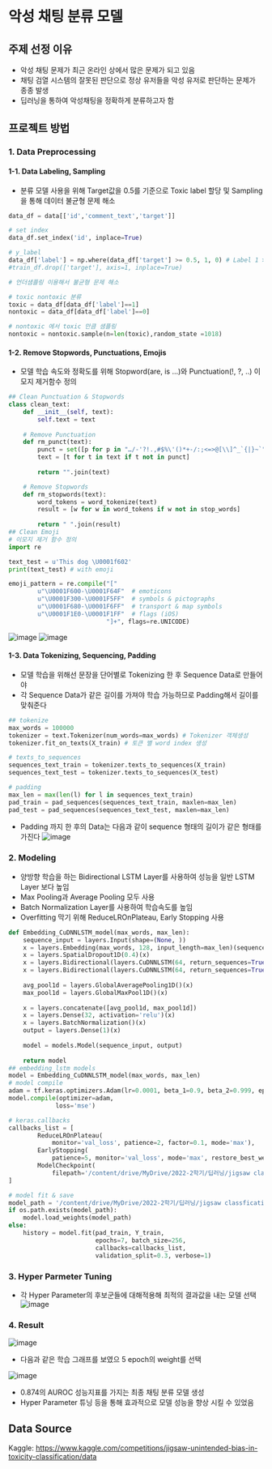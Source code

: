 # 악성 채팅 분류 모델

## 주제 선정 이유
- 악성 채팅 문제가 최근 온라인 상에서 많은 문제가 되고 있음
- 채팅 검열 시스템의 잘못된 판단으로 정상 유저들을 악성 유저로 판단하는 문제가 종종 발생
- 딥러닝을 통하여 악성채팅을 정확하게 분류하고자 함


## 프로젝트 방법
### 1. Data Preprocessing
#### 1-1. Data Labeling, Sampling
- 분류 모델 사용을 위해 Target값을 0.5를 기준으로 Toxic label 할당 및 Sampling을 통해 데이터 불균형 문제 해소
```python
data_df = data[['id','comment_text','target']]

# set index
data_df.set_index('id', inplace=True)

# y_label
data_df['label'] = np.where(data_df['target'] >= 0.5, 1, 0) # Label 1 >= 0.5 / Label 0 < 0.5
#train_df.drop(['target'], axis=1, inplace=True)
```
```python
# 언더샘플링 이용해서 불균형 문제 해소

# toxic nontoxic 분류
toxic = data_df[data_df['label']==1]
nontoxic = data_df[data_df['label']==0]

# nontoxic 에서 toxic 만큼 샘플링
nontoxic = nontoxic.sample(n=len(toxic),random_state =1018)
```
#### 1-2. Remove Stopwords, Punctuations, Emojis
- 모델 학습 속도와 정확도를 위해 Stopword(are, is ...)와 Punctuation(!, ?, ..) 이모지 제거함수 정의
```python
## Clean Punctuation & Stopwords
class clean_text:
	def __init__(self, text):
		self.text = text
	
	# Remove Punctuation
	def rm_punct(text):
		punct = set([p for p in "…/-'?!.,#$%\'()*+-/:;<=>@[\\]^_`{|}~`" + '""“”’' + '∞θ÷α•à−β∅³π‘₹´°£€\×™√²—–&'])
		text = [t for t in text if t not in punct]
			
		return "".join(text)

	# Remove Stopwords
	def rm_stopwords(text):
		word_tokens = word_tokenize(text)   
		result = [w for w in word_tokens if w not in stop_words]
				
		return " ".join(result)
## Clean Emoji
# 이모지 제거 함수 정의
import re

text_test = u'This dog \U0001f602'
print(text_test) # with emoji

emoji_pattern = re.compile("["
        u"\U0001F600-\U0001F64F"  # emoticons
        u"\U0001F300-\U0001F5FF"  # symbols & pictographs
        u"\U0001F680-\U0001F6FF"  # transport & map symbols
        u"\U0001F1E0-\U0001F1FF"  # flags (iOS)
                           "]+", flags=re.UNICODE)
```
![image](https://github.com/ShinWooHyeon/Unintended_Bias_in_Toxicity_Classification/assets/118239192/340dc481-e1ca-4317-bec0-ee7f023063d6)
![image](https://github.com/ShinWooHyeon/Unintended_Bias_in_Toxicity_Classification/assets/118239192/705df1d5-62e0-495d-947f-d30b05ec4b84)

#### 1-3. Data Tokenizing, Sequencing, Padding
- 모델 학습을 위해선 문장을 단어별로 Tokenizing 한 후 Sequence Data로 만들어야 
- 각 Sequence Data가 같은 길이를 가져야 학습 가능하므로 Padding해서 길이를 맞춰준다
```python
## tokenize
max_words = 100000
tokenizer = text.Tokenizer(num_words=max_words) # Tokenizer 객체생성
tokenizer.fit_on_texts(X_train)	# 토큰 별 word index 생성

# texts_to_sequences
sequences_text_train = tokenizer.texts_to_sequences(X_train)
sequences_text_test = tokenizer.texts_to_sequences(X_test)

# padding
max_len = max(len(l) for l in sequences_text_train)
pad_train = pad_sequences(sequences_text_train, maxlen=max_len)
pad_test = pad_sequences(sequences_text_test, maxlen=max_len)
```
- Padding 까지 한 후의 Data는 다음과 같이 sequence 형태의 길이가 같은 형태를 가진다
![image](https://github.com/ShinWooHyeon/Unintended_Bias_in_Toxicity_Classification/assets/118239192/23b655a3-53e8-4d36-bf9c-502fd8a39442)

### 2. Modeling
- 양방향 학습을 하는 Bidirectional LSTM Layer를 사용하여 성능을 일반 LSTM Layer 보다 높임
- Max Pooling과 Average Pooling 모두 사용
- Batch Normalization Layer를 사용하여 학습속도를 높임
- Overfitting 막기 위해 ReduceLROnPlateau, Early Stopping 사용
```python
def Embedding_CuDNNLSTM_model(max_words, max_len):
	sequence_input = layers.Input(shape=(None, ))
	x = layers.Embedding(max_words, 128, input_length=max_len)(sequence_input)
	x = layers.SpatialDropout1D(0.4)(x)
	x = layers.Bidirectional(layers.CuDNNLSTM(64, return_sequences=True))(x)
	x = layers.Bidirectional(layers.CuDNNLSTM(64, return_sequences=True))(x)
	
	avg_pool1d = layers.GlobalAveragePooling1D()(x)
	max_pool1d = layers.GlobalMaxPool1D()(x)
	
	x = layers.concatenate([avg_pool1d, max_pool1d])
	x = layers.Dense(32, activation='relu')(x)
	x = layers.BatchNormalization()(x)
	output = layers.Dense(1)(x)
	
	model = models.Model(sequence_input, output)
	
	return model
## embedding_lstm models 
model = Embedding_CuDNNLSTM_model(max_words, max_len)
# model compile
adam = tf.keras.optimizers.Adam(lr=0.0001, beta_1=0.9, beta_2=0.999, epsilon=None, decay=0.0, amsgrad=False)
model.compile(optimizer=adam,
			 loss='mse')
```
```python
# keras.callbacks
callbacks_list = [
		ReduceLROnPlateau(
			monitor='val_loss', patience=2, factor=0.1, mode='max'),	# val_loss가 patience동안 향상되지 않으면 학습률을 0.1만큼 감소 (new_lr = lr * factor)
		EarlyStopping(
			patience=5, monitor='val_loss', mode='max', restore_best_weights=True),
		ModelCheckpoint(
			filepath='/content/drive/MyDrive/2022-2학기/딥러닝/jigsaw classfication/best_embedding_lstm_model_ver1.h5', monitor='val_loss', mode='max', save_best_only=True)
]

# model fit & save
model_path = '/content/drive/MyDrive/2022-2학기/딥러닝/jigsaw classfication/best_embedding_lstm_model_ver1.h5'
if os.path.exists(model_path):
	model.load_weights(model_path)
else:
	history = model.fit(pad_train, Y_train,
						epochs=7, batch_size=256,
						callbacks=callbacks_list, 
						validation_split=0.3, verbose=1)
```

### 3. Hyper Parmeter Tuning
- 각 Hyper Parameter의 후보군들에 대해적용해 최적의 결과값을 내는 모델 선택
![image](https://github.com/ShinWooHyeon/Unintended_Bias_in_Toxicity_Classification/assets/118239192/9a1d8b03-eb6f-4b6e-8888-6effae76d689)

### 4. Result
![image](https://github.com/ShinWooHyeon/Unintended_Bias_in_Toxicity_Classification/assets/118239192/a07d9592-446d-4a84-8225-3a584b2a0ed6)
- 다음과 같은 학습 그래프를 보였으 5 epoch의 weight를 선택

![image](https://github.com/ShinWooHyeon/Unintended_Bias_in_Toxicity_Classification/assets/118239192/5d3ff40f-7b96-4800-903b-7ed50b8ad1fe)
- 0.874의 AUROC 성능지표를 가지는 최종 채팅 분류 모델 생성
- Hyper Parameter 튜닝 등을 통해 효과적으로 모델 성능을 향상 시킬 수 있었음

## Data Source
Kaggle: https://www.kaggle.com/competitions/jigsaw-unintended-bias-in-toxicity-classification/data
 
